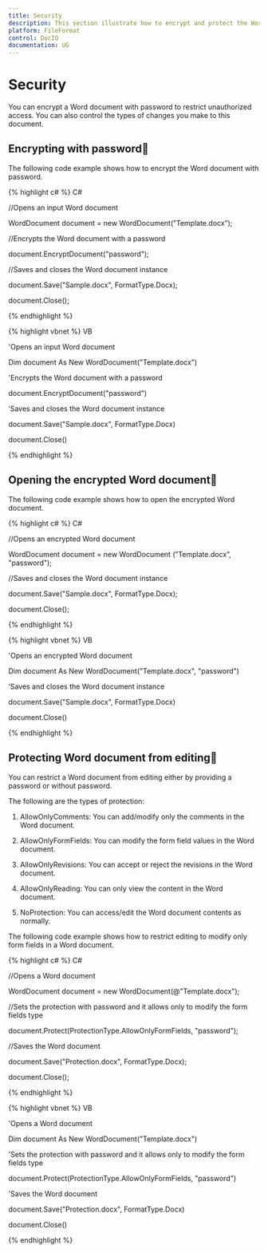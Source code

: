 ```yaml
---
title: Security
description: This section illustrate how to encrypt and protect the Word document
platform: FileFormat
control: DocIO
documentation: UG
---
```

# Security

You can encrypt a Word document with password to restrict unauthorized access. You can also control the types of changes you make to this document.

## Encrypting with password

The following code example shows how to encrypt the Word document with password.

{% highlight c# %}
C#

//Opens an input Word document

WordDocument document = new WordDocument(”Template.docx”);

//Encrypts the Word document with a password

document.EncryptDocument("password");

//Saves and closes the Word document instance

document.Save("Sample.docx", FormatType.Docx);

document.Close();



{% endhighlight %}

{% highlight vbnet %}
VB

'Opens an input Word document

Dim document As New WordDocument("Template.docx")

'Encrypts the Word document with a password

document.EncryptDocument("password")

‘Saves and closes the Word document instance

document.Save("Sample.docx", FormatType.Docx)

document.Close()



{% endhighlight %}



## Opening the encrypted Word document

The following code example shows how to open the encrypted Word document. 

{% highlight c# %}
C#

//Opens an encrypted Word document

WordDocument document = new WordDocument (”Template.docx”, "password");

//Saves and closes the Word document instance

document.Save("Sample.docx", FormatType.Docx);

document.Close();



{% endhighlight %}

{% highlight vbnet %}
VB

'Opens an encrypted Word document

Dim document As New WordDocument("Template.docx", "password")

‘Saves and closes the Word document instance

document.Save("Sample.docx", FormatType.Docx)

document.Close()



{% endhighlight %}

## Protecting Word document from editing

You can restrict a Word document from editing either by providing a password or without password. 

The following are the types of protection:

1. AllowOnlyComments: You can add/modify only the comments in the Word document.

2. AllowOnlyFormFields: You can modify the form field values in the Word document.

3. AllowOnlyRevisions: You can accept or reject the revisions in the Word document.

4. AllowOnlyReading: You can only view the content in the Word document.

5. NoProtection: You can access/edit the Word document contents as normally.

The following code example shows how to restrict editing to modify only form fields in a Word document.



{% highlight c# %}
C#

//Opens a Word document

WordDocument document = new WordDocument(@"Template.docx");

//Sets the protection with password and it allows only to modify the form fields type

document.Protect(ProtectionType.AllowOnlyFormFields, "password"); 

//Saves the Word document

document.Save("Protection.docx", FormatType.Docx);

document.Close();



{% endhighlight %}

{% highlight vbnet %}
VB

'Opens a Word document

Dim document As New WordDocument("Template.docx")

'Sets the protection with password and it allows only to modify the form fields type

document.Protect(ProtectionType.AllowOnlyFormFields, "password")

'Saves the Word document

document.Save("Protection.docx", FormatType.Docx)

document.Close()



{% endhighlight %}

